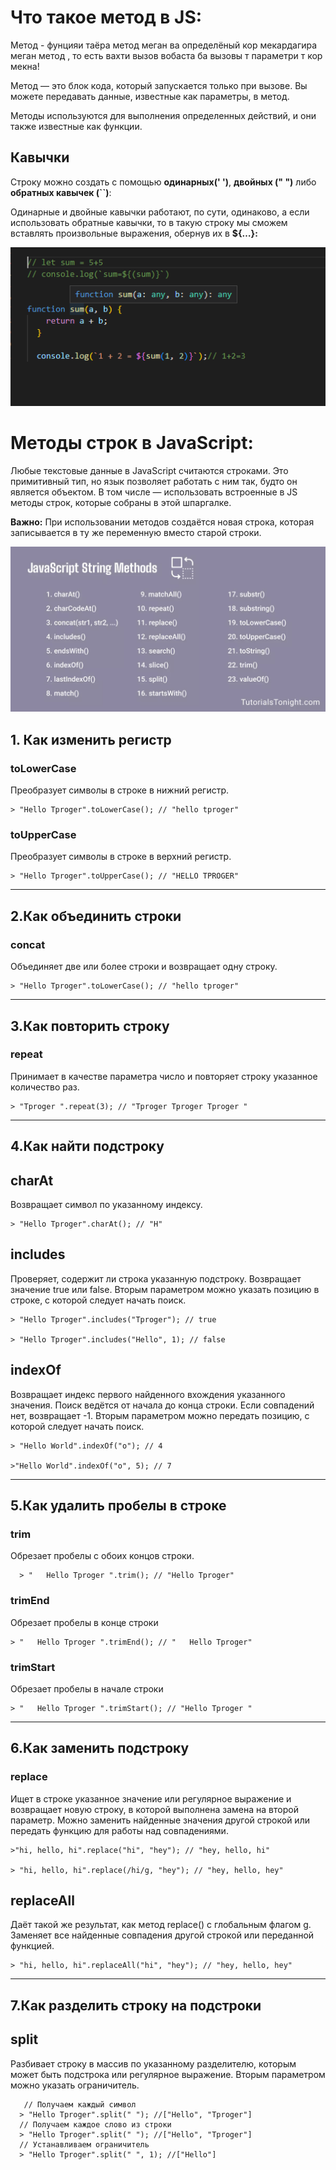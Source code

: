 

# Что такое **метод** в JS:

Метод - фунцияи таёра метод меган ва определёный кор мекардагира меган метод , то есть вахти вызов вобаста ба вызовы т параметри т кор мекна!

Метод — это блок кода, который запускается только при вызове.
Вы можете передавать данные, известные как параметры, в метод.

Методы используются для выполнения определенных действий, и они
также известные как функции.

## Кавычки

Строку можно создать с помощью **одинарных(' ')**, **двойных (" ")** либо **обратных кавычек (``)**:

Одинарные и двойные кавычки работают, по сути, одинаково, а если использовать обратные кавычки, то в такую строку мы сможем вставлять произвольные выражения, обернув их в **${…}:**


![Tux, the Linux mascot](/lesson-3/img/ed.png)


# Методы строк в JavaScript: 

Любые текстовые данные в JavaScript считаются строками.  Это примитивный тип, но язык позволяет работать с ним так, будто он является объектом. В том числе — использовать  встроенные в JS методы строк, которые собраны в этой шпаргалке.

**Важно:** При использовании методов создаётся новая строка, которая записывается в ту же переменную вместо старой строки.

![Tux, the Linux mascot](/lesson-3/img/javascript-string-methods.pnd)


##  1. Как изменить регистр
### **toLowerCase**
Преобразует символы в строке в нижний регистр.

    > "Hello Tproger".toLowerCase(); // "hello tproger"

### **toUpperCase**
Преобразует символы в строке в верхний регистр.

    > "Hello Tproger".toUpperCase(); // "HELLO TPROGER"
_________________

##  2.Как объединить строки
### **concat**
Объединяет две или более строки и возвращает одну строку.

    > "Hello Tproger".toLowerCase(); // "hello tproger"
_________________


## 3.Как повторить строку
### **repeat**
Принимает в качестве параметра число и повторяет строку указанное количество раз.

    > "Tproger ".repeat(3); // "Tproger Tproger Tproger "
_________________
    
## 4.Как найти подстроку
## **charAt**
Возвращает символ по указанному индексу.

    > "Hello Tproger".charAt(); // "H"

## **includes**
Проверяет, содержит ли строка указанную подстроку. Возвращает значение true или false. Вторым параметром можно указать позицию в строке, с которой следует начать поиск.
    
    > "Hello Tproger".includes("Tproger"); // true
    
    > "Hello Tproger".includes("Hello", 1); // false
    
## **indexOf**
Возвращает индекс первого найденного вхождения указанного значения. Поиск ведётся от начала до конца строки. Если совпадений нет, возвращает -1. Вторым параметром можно передать позицию, с которой следует начать поиск.

    > "Hello World".indexOf("o"); // 4
    
    >"Hello World".indexOf("o", 5); // 7
    
_________________

## 5.Как удалить пробелы в строке
### **trim**
Обрезает пробелы с обоих концов строки.
      
      > "   Hello Tproger ".trim(); // "Hello Tproger"
      
### **trimEnd**
Обрезает пробелы в конце строки

    > "   Hello Tproger ".trimEnd(); // "   Hello Tproger"
    
### **trimStart**
Обрезает пробелы в начале строки

    > "   Hello Tproger ".trimStart(); // "Hello Tproger "
_________________

## 6.Как заменить подстроку
###  **replace**
Ищет в строке указанное значение или регулярное выражение и возвращает новую строку, в которой выполнена замена на второй параметр. Можно заменить найденные значения другой строкой или передать функцию для работы над совпадениями.

    >"hi, hello, hi".replace("hi", "hey"); // "hey, hello, hi"
    
    > "hi, hello, hi".replace(/hi/g, "hey"); // "hey, hello, hey"
    
##  **replaceAll**
Даёт такой же результат, как метод replace() с глобальным флагом g. Заменяет все найденные совпадения другой строкой или переданной функцией.

    > "hi, hello, hi".replaceAll("hi", "hey"); // "hey, hello, hey"
_________________

## 7.Как разделить строку на подстроки
## **split**

Разбивает строку в массив по указанному разделителю, которым может быть подстрока или регулярное выражение. Вторым параметром можно указать ограничитель.

       // Получаем каждый символ
      > "Hello Tproger".split(" "); //["Hello", "Tproger"]
      // Получаем каждое слово из строки
      > "Hello Tproger".split(" "); //["Hello", "Tproger"]
      // Устанавливаем ограничитель
      > "Hello Tproger".split(" ", 1); //["Hello"]
      
      























